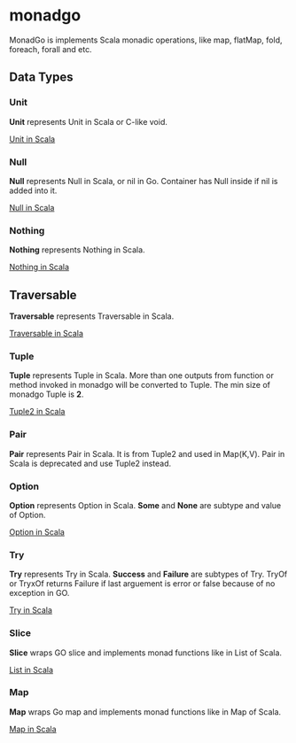 # monadgo

MonadGo is implements Scala monadic operations, like map, flatMap, fold, foreach, forall and etc.

## Data Types

### Unit

**Unit** represents Unit in Scala or C-like void.

[Unit in Scala](https://www.scala-lang.org/api/current/scala/Unit.html)

### Null

**Null** represents Null in Scala, or nil in Go. Container has Null inside if nil is added into it.

[Null in Scala](https://www.scala-lang.org/api/current/scala/Null.html)

### Nothing

**Nothing** represents Nothing in Scala.

[Nothing in Scala](https://www.scala-lang.org/api/current/scala/Nothing.html)

## Traversable

**Traversable** represents Traversable in Scala.

[Traversable in Scala](https://www.scala-lang.org/api/current/scala/collection/Traversable.html)

### Tuple

**Tuple** represents Tuple in Scala. More than one outputs from function or method invoked in monadgo will be converted to Tuple. The min size of monadgo Tuple is **2**.

[Tuple2 in Scala](https://www.scala-lang.org/api/current/scala/Tuple2.html)

### Pair

**Pair** represents Pair in Scala. It is from Tuple2 and used in Map(K,V). Pair in Scala is deprecated and use Tuple2 instead.

### Option

**Option** represents Option in Scala. **Some** and **None** are subtype and value of Option.

[Option in Scala](https://www.scala-lang.org/api/current/scala/Option.html)

### Try

**Try** represents Try in Scala. **Success** and **Failure** are subtypes of Try. TryOf or TryxOf returns Failure if last arguement is error or false because of no exception in GO.

[Try in Scala](https://www.scala-lang.org/api/current/scala/util/Try.html)

### Slice

**Slice** wraps GO slice and implements monad functions like in List of Scala.

[List in Scala](https://www.scala-lang.org/api/current/scala/collection/immutable/List.html)

### Map

**Map** wraps Go map and implements monad functions like in Map of Scala.

[Map in Scala](https://www.scala-lang.org/api/current/scala/collection/Map.html)
